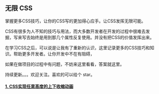 ## 无限 CSS

掌握更多CSS技巧，让你的CSS写的更加得心应手。让CSS发挥无限可能。

CSS有很多为人不知的技巧与用法，而大多数开发者在开发的过程中很难去发掘，写来写去始终是用到那几个属性反复使用。并没有把CSS的价值发挥出来。

在学习CSS之后，可以说是让我有了重新的认识，这里记录更多的CSS技巧和知识。帮助更多开发者。让你开发中不在有阻碍，

如果在做项目的过程中有问题，不妨来这里看看，答案就这里。

持续更新。。。欢迎关注。喜欢的可以给个 star。

#### [1. CSS实现任意高度的上下收缩动画](https://github.com/liuxiaodeng/Infinite-css/issues/1)
